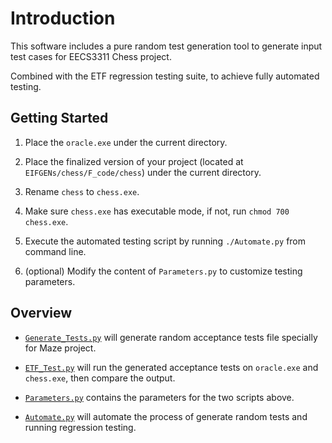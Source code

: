 # Introduction

This software includes a pure random test generation tool to generate input test
cases for EECS3311 Chess project.

Combined with the ETF regression testing suite, to achieve fully automated testing.

## Getting Started

1. Place the `oracle.exe` under the current directory.

2. Place the finalized version of your project (located at `EIFGENs/chess/F_code/chess`) under the current directory.

3. Rename `chess` to `chess.exe`.

4. Make sure `chess.exe` has executable mode, if not, run `chmod 700 chess.exe`.

5. Execute the automated testing script by running `./Automate.py` from command line.

6. (optional) Modify the content of `Parameters.py` to customize testing parameters.

## Overview

* [`Generate_Tests.py`](./src/Generate_Tests.py) will generate random acceptance tests file specially for Maze project.

* [`ETF_Test.py`](./src/ETF_Test.py) will run the generated acceptance tests on `oracle.exe` and `chess.exe`, then compare the output.

* [`Parameters.py`](./Parameters.py) contains the parameters for the two scripts above.

* [`Automate.py`](./Automate.py) will automate the process of generate random tests and running regression testing.
